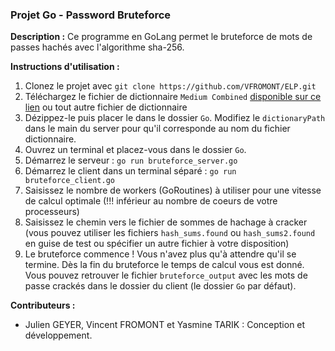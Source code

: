 ### Projet Go - Password Bruteforce

**Description :**
Ce programme en GoLang permet le bruteforce de mots de passes hachés avec l'algorithme sha-256.

**Instructions d'utilisation :**
1. Clonez le projet avec `git clone https://github.com/VFROMONT/ELP.git`
2. Téléchargez le fichier de dictionnaire `Medium Combined` [disponible sur ce lien](https://hashmob.net/resources/hashmob) ou tout autre fichier de dictionnaire
3. Dézippez-le puis placer le dans le dossier `Go`. Modifiez le `dictionaryPath` dans le main du server pour qu'il corresponde au nom du fichier dictionnaire.
4. Ouvrez un terminal et placez-vous dans le dossier `Go`.
5. Démarrez le serveur : `go run bruteforce_server.go`
6. Démarrez le client dans un terminal séparé : `go run bruteforce_client.go`
7. Saisissez le nombre de workers (GoRoutines) à utiliser pour une vitesse de calcul optimale (!!! inférieur au nombre de coeurs de votre processeurs)
8. Saisissez le chemin vers le fichier de sommes de hachage à cracker (vous pouvez utiliser les fichiers `hash_sums.found` ou `hash_sums2.found` en guise de test ou spécifier un autre fichier à votre disposition)
9. Le bruteforce commence ! Vous n'avez plus qu'à attendre qu'il se termine. Dès la fin du bruteforce le temps de calcul vous est donné. Vous pouvez retrouver le fichier `bruteforce_output` avec les mots de passe crackés dans le dossier du client (le dossier `Go` par défaut).


**Contributeurs :**
- Julien GEYER, Vincent FROMONT et Yasmine TARIK : Conception et développement.